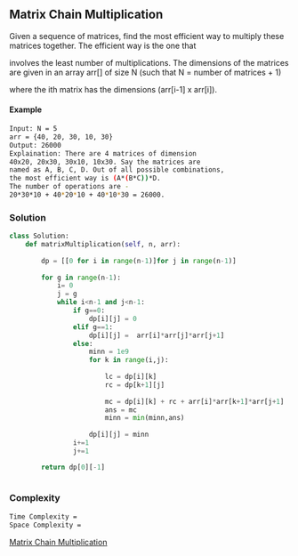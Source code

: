 ## Matrix Chain Multiplication
Given a sequence of matrices, find the most efficient way to multiply these matrices together. The efficient way is the one that 

involves the least number of multiplications. The dimensions of the matrices are given in an array arr[] of size N (such that N = number of matrices + 1) 

where the ith matrix has the dimensions (arr[i-1] x arr[i]).

#### Example
```bash
Input: N = 5
arr = {40, 20, 30, 10, 30}
Output: 26000
Explaination: There are 4 matrices of dimension 
40x20, 20x30, 30x10, 10x30. Say the matrices are 
named as A, B, C, D. Out of all possible combinations,
the most efficient way is (A*(B*C))*D. 
The number of operations are -
20*30*10 + 40*20*10 + 40*10*30 = 26000.
```

### Solution 

```python
class Solution:
    def matrixMultiplication(self, n, arr):
        
        dp = [[0 for i in range(n-1)]for j in range(n-1)]
        
        for g in range(n-1):
            i= 0 
            j = g
            while i<n-1 and j<n-1:
                if g==0:
                    dp[i][j] = 0
                elif g==1:
                    dp[i][j] =  arr[i]*arr[j]*arr[j+1]
                else:
                    minn = 1e9
                    for k in range(i,j):
                        
                        lc = dp[i][k]
                        rc = dp[k+1][j]
                        
                        mc = dp[i][k] + rc + arr[i]*arr[k+1]*arr[j+1]
                        ans = mc
                        minn = min(minn,ans)
                        
                    dp[i][j] = minn
                i+=1
                j+=1

        return dp[0][-1]
        
```
### Complexity
```bash
Time Complexity = 
Space Complexity =  
```


[Matrix Chain Multiplication](https://practice.geeksforgeeks.org/problems/matrix-chain-multiplication0303/1?utm_source=gfg&utm_medium=article&utm_campaign=bottom_sticky_on_article)
